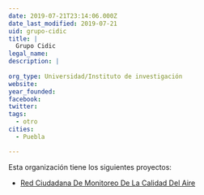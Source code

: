 ```yaml
---
date: 2019-07-21T23:14:06.000Z
date_last_modified: 2019-07-21
uid: grupo-cidic
title: |
  Grupo Cidic
legal_name: 
description: |
  
org_type: Universidad/Instituto de investigación
website: 
year_founded: 
facebook: 
twitter: 
tags:
  - otro
cities: 
  - Puebla

---
```


Esta organización tiene los siguientes proyectos:

- [Red Ciudadana De Monitoreo De La Calidad Del Aire](/proyectos/red-ciudadana-de-monitoreo-de-la-calidad-del-aire)
